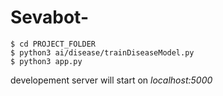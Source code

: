 # Sevabot-

```
$ cd PROJECT_FOLDER
$ python3 ai/disease/trainDiseaseModel.py
$ python3 app.py
```
developement server will start on *localhost:5000*